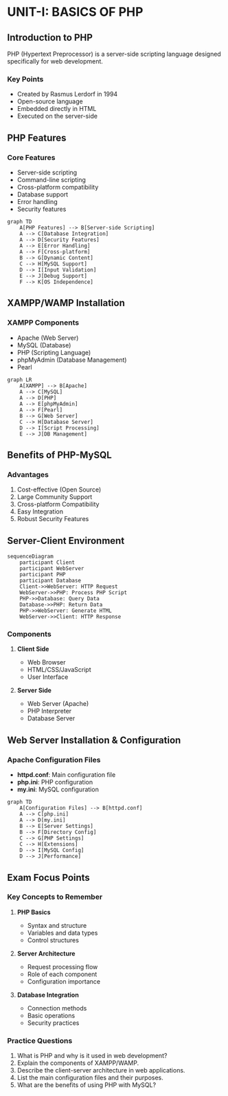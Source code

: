 # UNIT-I: BASICS OF PHP

## Introduction to PHP
PHP (Hypertext Preprocessor) is a server-side scripting language designed specifically for web development.

### Key Points
- Created by Rasmus Lerdorf in 1994
- Open-source language
- Embedded directly in HTML
- Executed on the server-side

## PHP Features

### Core Features
- Server-side scripting
- Command-line scripting
- Cross-platform compatibility
- Database support
- Error handling
- Security features

```mermaid
graph TD
    A[PHP Features] --> B[Server-side Scripting]
    A --> C[Database Integration]
    A --> D[Security Features]
    A --> E[Error Handling]
    A --> F[Cross-platform]
    B --> G[Dynamic Content]
    C --> H[MySQL Support]
    D --> I[Input Validation]
    E --> J[Debug Support]
    F --> K[OS Independence]
```

## XAMPP/WAMP Installation

### XAMPP Components
- Apache (Web Server)
- MySQL (Database)
- PHP (Scripting Language)
- phpMyAdmin (Database Management)
- Pearl

```mermaid
graph LR
    A[XAMPP] --> B[Apache]
    A --> C[MySQL]
    A --> D[PHP]
    A --> E[phpMyAdmin]
    A --> F[Pearl]
    B --> G[Web Server]
    C --> H[Database Server]
    D --> I[Script Processing]
    E --> J[DB Management]
```

## Benefits of PHP-MySQL

### Advantages
1. Cost-effective (Open Source)
2. Large Community Support
3. Cross-platform Compatibility
4. Easy Integration
5. Robust Security Features

## Server-Client Environment

```mermaid
sequenceDiagram
    participant Client
    participant WebServer
    participant PHP
    participant Database
    Client->>WebServer: HTTP Request
    WebServer->>PHP: Process PHP Script
    PHP->>Database: Query Data
    Database->>PHP: Return Data
    PHP->>WebServer: Generate HTML
    WebServer->>Client: HTTP Response
```

### Components
1. **Client Side**
   - Web Browser
   - HTML/CSS/JavaScript
   - User Interface

2. **Server Side**
   - Web Server (Apache)
   - PHP Interpreter
   - Database Server

## Web Server Installation & Configuration

### Apache Configuration Files
- **httpd.conf**: Main configuration file
- **php.ini**: PHP configuration
- **my.ini**: MySQL configuration

```mermaid
graph TD
    A[Configuration Files] --> B[httpd.conf]
    A --> C[php.ini]
    A --> D[my.ini]
    B --> E[Server Settings]
    B --> F[Directory Config]
    C --> G[PHP Settings]
    C --> H[Extensions]
    D --> I[MySQL Config]
    D --> J[Performance]
```

## Exam Focus Points

### Key Concepts to Remember
1. **PHP Basics**
   - Syntax and structure
   - Variables and data types
   - Control structures

2. **Server Architecture**
   - Request processing flow
   - Role of each component
   - Configuration importance

3. **Database Integration**
   - Connection methods
   - Basic operations
   - Security practices

### Practice Questions
1. What is PHP and why is it used in web development?
2. Explain the components of XAMPP/WAMP.
3. Describe the client-server architecture in web applications.
4. List the main configuration files and their purposes.
5. What are the benefits of using PHP with MySQL?